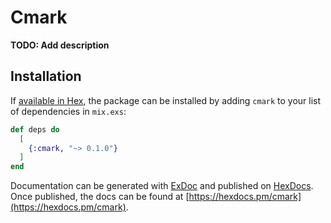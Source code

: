 # Cmark

**TODO: Add description**

## Installation

If [available in Hex](https://hex.pm/docs/publish), the package can be installed
by adding `cmark` to your list of dependencies in `mix.exs`:

```elixir
def deps do
  [
    {:cmark, "~> 0.1.0"}
  ]
end
```

Documentation can be generated with [ExDoc](https://github.com/elixir-lang/ex_doc)
and published on [HexDocs](https://hexdocs.pm). Once published, the docs can
be found at [https://hexdocs.pm/cmark](https://hexdocs.pm/cmark).

